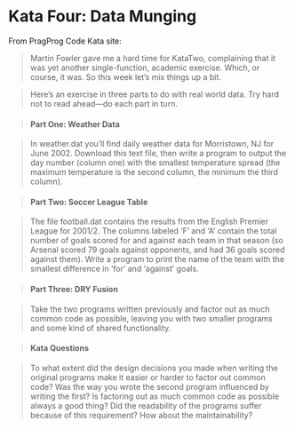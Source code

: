 # Kata Four: Data Munging

From PragProg Code Kata site:

> Martin Fowler gave me a hard time for KataTwo, complaining that it was yet another single-function, academic exercise. Which, or course, it was. So this week let’s mix things up a bit.

> Here’s an exercise in three parts to do with real world data. Try hard not to read ahead—do each part in turn.

> #### Part One: Weather Data

>In weather.dat you’ll find daily weather data for Morristown, NJ for June 2002. Download this text file, then write a program to output the day number (column one) with the smallest temperature spread (the maximum temperature is the second column, the minimum the third column).

> #### Part Two: Soccer League Table

> The file football.dat contains the results from the English Premier League for 2001/2. The columns labeled ‘F’ and ‘A’ contain the total number of goals scored for and against each team in that season (so Arsenal scored 79 goals against opponents, and had 36 goals scored against them). Write a program to print the name of the team with the smallest difference in ‘for’ and ‘against’ goals.

> #### Part Three: DRY Fusion

> Take the two programs written previously and factor out as much common code as possible, leaving you with two smaller programs and some kind of shared functionality.

> #### Kata Questions

>To what extent did the design decisions you made when writing the original programs make it easier or harder to factor out common code?
Was the way you wrote the second program influenced by writing the first?
Is factoring out as much common code as possible always a good thing? Did the readability of the programs suffer because of this requirement? How about the maintainability?